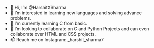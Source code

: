 - 👋 Hi, I’m @HarshitXSharma
- 👀 I’m interested in learning new languages and solving advance problems.
- 🌱 I’m currently learning C from basic.
- 💞️ I’m looking to collaborate on C and Python Projects and can even collaborate over HTML and CSS projects.
- 📫 Reach me on Instagram: _harshit_sharma7

<!---
HarshitXSharma/HarshitXSharma is a ✨ special ✨ repository because its `README.md` (this file) appears on your GitHub profile.
You can click the Preview link to take a look at your changes.
--->
